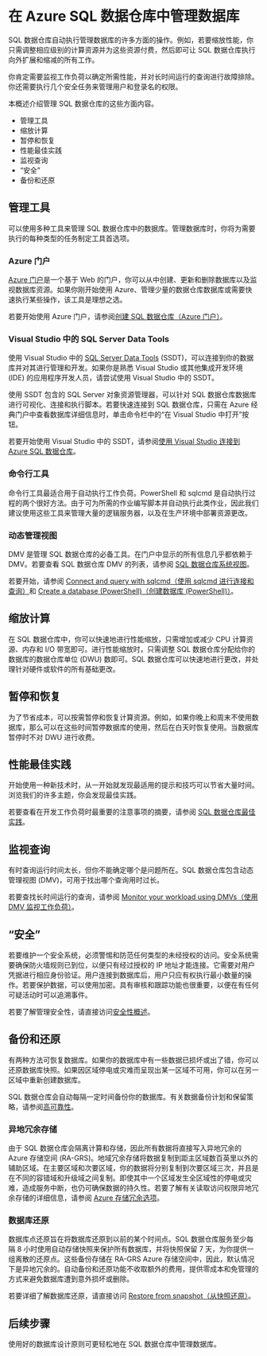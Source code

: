 <properties
   pageTitle="在 Azure SQL 数据仓库中管理数据库 | Azure"
   description="管理 SQL 数据仓库数据库的概述。包括管理工具、DWU 和向外扩展性能，对查询性能进行故障排除，建立良好的安全策略，以及从数据损坏或区域中断还原数据库。"
   services="sql-data-warehouse"
   documentationCenter="NA"
   authors="barbkess"
   manager="barbkess"
   editor=""/>

<tags
   ms.service="sql-data-warehouse"
   ms.date="05/04/2016"
   wacn.date="06/27/2016"/>
   
# 在 Azure SQL 数据仓库中管理数据库

SQL 数据仓库自动执行管理数据库的许多方面的操作。例如，若要缩放性能，你只需调整相应级别的计算资源并为这些资源付费，然后即可让 SQL 数据仓库执行向外扩展和缩减的所有工作。

你肯定需要监视工作负荷以确定所需性能，并对长时间运行的查询进行故障排除。你还需要执行几个安全任务来管理用户和登录名的权限。

本概述介绍管理 SQL 数据仓库的这些方面内容。

- 管理工具
- 缩放计算
- 暂停和恢复
- 性能最佳实践
- 监视查询
- “安全”
- 备份和还原

## 管理工具

可以使用多种工具来管理 SQL 数据仓库中的数据库。管理数据库时，你将为需要执行的每种类型的任务制定工具首选项。

### Azure 门户
[Azure 门户][]是一个基于 Web 的门户，你可以从中创建、更新和删除数据库以及监视数据库资源。如果你刚开始使用 Azure、管理少量的数据仓库数据库或需要快速执行某些操作，该工具是理想之选。

若要开始使用 Azure 门户，请参阅[创建 SQL 数据仓库（Azure 门户）][]。

### Visual Studio 中的 SQL Server Data Tools
使用 Visual Studio 中的 [SQL Server Data Tools][] (SSDT)，可以连接到你的数据库并对其进行管理和开发。如果你是熟悉 Visual Studio 或其他集成开发环境 (IDE) 的应用程序开发人员，请尝试使用 Visual Studio 中的 SSDT。

使用 SSDT 包含的 SQL Server 对象资源管理器，可以针对 SQL 数据仓库数据库进行可视化、连接和执行脚本。若要快速连接到 SQL 数据仓库，只需在 Azure 经典门户中查看数据库详细信息时，单击命令栏中的“在 Visual Studio 中打开”按钮。

若要开始使用 Visual Studio 中的 SSDT，请参阅[使用 Visual Studio 连接到 Azure SQL 数据仓库][]。

### 命令行工具
命令行工具最适合用于自动执行工作负荷。PowerShell 和 sqlcmd 是自动执行过程的两个很好方法。由于可为所需的作业编写脚本并自动执行此类作业，因此我们建议使用这些工具来管理大量的逻辑服务器，以及在生产环境中部署资源更改。

### 动态管理视图 

DMV 是管理 SQL 数据仓库的必备工具。在门户中显示的所有信息几乎都依赖于 DMV。若要查看 SQL 数据仓库 DMV 的列表，请参阅 [SQL 数据仓库系统视图][]。

若要开始，请参阅 [Connect and query with sqlcmd（使用 sqlcmd 进行连接和查询）][]和 [Create a database (PowerShell)（创建数据库 (PowerShell)）][]。

## 缩放计算

在 SQL 数据仓库中，你可以快速地进行性能缩放，只需增加或减少 CPU 计算资源、内存和 I/O 带宽即可。进行性能缩放时，只需调整 SQL 数据仓库分配给你的数据库的数据仓库单位 (DWU) 数即可。SQL 数据仓库可以快速地进行更改，并处理针对硬件或软件的所有基础更改。


##  暂停和恢复

为了节省成本，可以按需暂停和恢复计算资源。例如，如果你晚上和周末不使用数据库，那么可以在这些时间暂停数据库的使用，然后在白天时恢复使用。当数据库暂停时不对 DWU 进行收费。

## 性能最佳实践

开始使用一种新技术时，从一开始就发现最适用的提示和技巧可以节省大量时间。浏览我们的许多主题，你会发现最佳实践。

若要查看在开发工作负荷时最重要的注意事项的摘要，请参阅 [SQL 数据仓库最佳实践][]。

## 监视查询

有时查询运行时间太长，但你不能确定哪个是问题所在。SQL 数据仓库包含动态管理视图 (DMV)，可用于找出哪个查询用时过长。

若要查找长时间运行的查询，请参阅 [Monitor your workload using DMVs（使用 DMV 监视工作负荷）][]。

## “安全”

若要维护一个安全系统，必须警惕和防范任何类型的未经授权的访问。安全系统需要确保防火墙规则已到位，以便只有经过授权的 IP 地址才能连接。它需要对用户凭据进行相应身份验证。用户连接到数据库后，用户只应有权执行最小数量的操作。若要保护数据，可以使用加密。具有审核和跟踪功能也很重要，以便在有任何可疑活动时可以追溯事件。

若要了解管理安全性，请直接访问[安全性概述][]。

## 备份和还原

有两种方法可恢复数据库。如果你的数据库中有一些数据已损坏或出了错，你可以还原数据库快照。如果因区域停电或灾难而呈现出某一区域不可用，你可以在另一区域中重新创建数据库。

SQL 数据仓库会自动每隔一定时间备份你的数据库。有关数据备份计划和保留策略，请参阅[高可靠性][]。

### 异地冗余存储

由于 SQL 数据仓库会隔离计算和存储，因此所有数据将直接写入异地冗余的 Azure 存储空间 (RA-GRS)。地域冗余存储将数据复制到距主区域数百英里以外的辅助区域。在主要区域和次要区域，你的数据将分别复制到次要区域三次，并且是在不同的容错域和升级域之间复制。即使其中一个区域发生全区域性的停电或灾难，造成服务中断，也仍可确保数据的持久性。若要了解有关读取访问权限异地冗余存储的详细信息，请参阅 [Azure 存储冗余选项][]。

### 数据库还原

数据库点还原旨在将数据库还原到以前的某个时间点。SQL 数据仓库服务至少每隔 8 小时使用自动存储快照来保护所有数据库，并将快照保留 7 天，为你提供一组离散的还原点。这些备份存储在 RA-GRS Azure 存储空间中，因此，默认情况下是异地冗余的。自动备份和还原功能不收取额外的费用，提供零成本和免管理的方式来避免数据库遭到意外损坏或删除。

若要详细了解数据库还原，请直接访问 [Restore from snapshot（从快照还原）][]。

## 后续步骤
使用好的数据库设计原则可更轻松地在 SQL 数据仓库中管理数据库。

<!--Image references-->

<!--Article references-->
[Azure 存储冗余选项]: /documentation/articles/storage-redundancy/#read-access-geo-redundant-storage
[创建 SQL 数据仓库（Azure 门户）]: /documentation/articles/sql-data-warehouse-get-started-provision-powershell/
[Create a database (PowerShell)（创建数据库 (PowerShell)）]: /documentation/articles/sql-data-warehouse-get-started-provision-powershell/
[connection]: /documentation/articles/sql-data-warehouse-develop-connections/
[使用 Visual Studio 连接到 Azure SQL 数据仓库]: /documentation/articles/sql-data-warehouse-get-started-connect/
[Connect and query with sqlcmd（使用 sqlcmd 进行连接和查询）]: /documentation/articles/sql-data-warehouse-get-started-connect-sqlcmd/
[高可靠性]: /documentation/articles/sql-data-warehouse-overview-expectations/#high-reliability
[Monitor your workload using DMVs（使用 DMV 监视工作负荷）]: /documentation/articles/sql-data-warehouse-manage-monitor/
[暂停计算]: /documentation/articles/sql-data-warehouse-overview-scalability/#pause-compute-bk
[Restore from snapshot（从快照还原）]: /documentation/articles/sql-data-warehouse-backup-and-restore-from-snapshot/
[恢复计算]: /documentation/articles/sql-data-warehouse-overview-scalability/#resume-compute-performance-bk
[缩放性能]: /documentation/articles/sql-data-warehouse-overview-scalability/#scale-performance-bk
[安全性概述]: /documentation/articles/sql-data-warehouse-overview-security/
[SQL 数据仓库最佳实践]: /documentation/articles/sql-data-warehouse-best-practices/
[SQL 数据仓库系统视图]: /documentation/articles/sql-data-warehouse-reference-tsql-system-views/

<!--MSDN references-->
[SQL Server Data Tools]: https://msdn.microsoft.com/zh-cn/library/mt204009.aspx

<!--Other web references-->
[Azure 门户]: https://manage.windowsazure.cn
<!---HONumber=Mooncake_0620_2016-->
